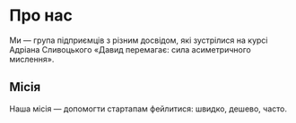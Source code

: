 # Про нас

Ми — група підприємців з різним досвідом, які зустрілися на курсі Адріана Сливоцького «Давид перемагає: сила асиметричного мислення».

## Місія

Наша місія — допомогти стартапам фейлитися: швидко, дешево, часто.
